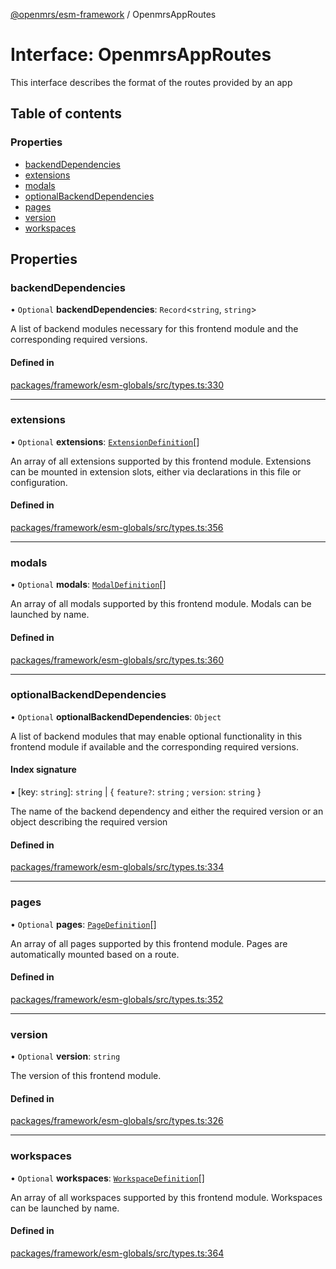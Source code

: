 [@openmrs/esm-framework](../API.md) / OpenmrsAppRoutes

# Interface: OpenmrsAppRoutes

This interface describes the format of the routes provided by an app

## Table of contents

### Properties

- [backendDependencies](OpenmrsAppRoutes.md#backenddependencies)
- [extensions](OpenmrsAppRoutes.md#extensions)
- [modals](OpenmrsAppRoutes.md#modals)
- [optionalBackendDependencies](OpenmrsAppRoutes.md#optionalbackenddependencies)
- [pages](OpenmrsAppRoutes.md#pages)
- [version](OpenmrsAppRoutes.md#version)
- [workspaces](OpenmrsAppRoutes.md#workspaces)

## Properties

### backendDependencies

• `Optional` **backendDependencies**: `Record`<`string`, `string`\>

A list of backend modules necessary for this frontend module and the corresponding required versions.

#### Defined in

[packages/framework/esm-globals/src/types.ts:330](https://github.com/openmrs/openmrs-esm-core/blob/main/packages/framework/esm-globals/src/types.ts#L330)

___

### extensions

• `Optional` **extensions**: [`ExtensionDefinition`](../API.md#extensiondefinition)[]

An array of all extensions supported by this frontend module. Extensions can be mounted in extension slots, either via declarations in this file or configuration.

#### Defined in

[packages/framework/esm-globals/src/types.ts:356](https://github.com/openmrs/openmrs-esm-core/blob/main/packages/framework/esm-globals/src/types.ts#L356)

___

### modals

• `Optional` **modals**: [`ModalDefinition`](../API.md#modaldefinition)[]

An array of all modals supported by this frontend module. Modals can be launched by name.

#### Defined in

[packages/framework/esm-globals/src/types.ts:360](https://github.com/openmrs/openmrs-esm-core/blob/main/packages/framework/esm-globals/src/types.ts#L360)

___

### optionalBackendDependencies

• `Optional` **optionalBackendDependencies**: `Object`

A list of backend modules that may enable optional functionality in this frontend module if available and the corresponding required versions.

#### Index signature

▪ [key: `string`]: `string` \| { `feature?`: `string` ; `version`: `string`  }

The name of the backend dependency and either the required version or an object describing the required version

#### Defined in

[packages/framework/esm-globals/src/types.ts:334](https://github.com/openmrs/openmrs-esm-core/blob/main/packages/framework/esm-globals/src/types.ts#L334)

___

### pages

• `Optional` **pages**: [`PageDefinition`](../API.md#pagedefinition)[]

An array of all pages supported by this frontend module. Pages are automatically mounted based on a route.

#### Defined in

[packages/framework/esm-globals/src/types.ts:352](https://github.com/openmrs/openmrs-esm-core/blob/main/packages/framework/esm-globals/src/types.ts#L352)

___

### version

• `Optional` **version**: `string`

The version of this frontend module.

#### Defined in

[packages/framework/esm-globals/src/types.ts:326](https://github.com/openmrs/openmrs-esm-core/blob/main/packages/framework/esm-globals/src/types.ts#L326)

___

### workspaces

• `Optional` **workspaces**: [`WorkspaceDefinition`](../API.md#workspacedefinition)[]

An array of all workspaces supported by this frontend module. Workspaces can be launched by name.

#### Defined in

[packages/framework/esm-globals/src/types.ts:364](https://github.com/openmrs/openmrs-esm-core/blob/main/packages/framework/esm-globals/src/types.ts#L364)
